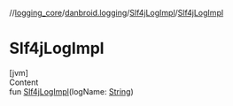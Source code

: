 //[logging_core](../../../index.md)/[danbroid.logging](../index.md)/[Slf4jLogImpl](index.md)/[Slf4jLogImpl](-slf4j-log-impl.md)



# Slf4jLogImpl  
[jvm]  
Content  
fun [Slf4jLogImpl](-slf4j-log-impl.md)(logName: [String](https://kotlinlang.org/api/latest/jvm/stdlib/kotlin/-string/index.html))  



